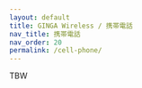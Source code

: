 ```yaml
---
layout: default
title: GINGA Wireless / 携帯電話
nav_title: 携帯電話
nav_order: 20
permalink: /cell-phone/
---
```

TBW
